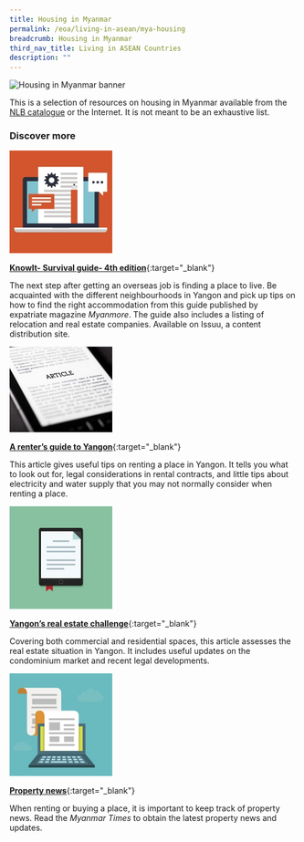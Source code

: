 ```yaml
---
title: Housing in Myanmar
permalink: /eoa/living-in-asean/mya-housing
breadcrumb: Housing in Myanmar
third_nav_title: Living in ASEAN Countries
description: ""
---
```




<img src="/images/asean-living/ASEAN-Myanmar-Housing.jpg" alt="Housing in Myanmar banner" style="width:800px;" />

This is a selection of resources on housing in Myanmar available from the [NLB catalogue](http://catalogue.nlb.gov.sg/) or the Internet.  It is not meant to be an exhaustive list.

### **Discover more**

<img src="/images/resources/Article 4.jpg" style="width:180px;" />

[**KnowIt- Survival guide- 4th edition**](https://issuu.com/myanmore/docs/know_it__4__jun-dec_2016__-_issuu__){:target="_blank"}

The next step after getting an overseas job is finding a place to live. Be acquainted with the different neighbourhoods in Yangon and pick up tips on how to find the right accommodation from this guide published by expatriate magazine *Myanmore*. The guide also includes a listing of relocation and real estate companies. Available on Issuu, a content distribution site.

<img src="/images/resources/Article 3.jpg" style="width:180px;" />

[**A renter’s guide to Yangon**](https://frontiermyanmar.net/en/a-renters-guide-to-yangon){:target="_blank"}

This article gives useful tips on renting a place in Yangon. It tells you what to look out for, legal considerations in rental contracts, and little tips about electricity and water supply that you may not normally consider when renting a place.

<img src="/images/resources/Article 2.jpg" style="width:180px;" />

[**Yangon’s real estate challenge**](https://www.bangkokpost.com/print/888416/){:target="_blank"}

Covering both commercial and residential spaces, this article assesses the real estate situation in Yangon. It includes useful updates on the condominium market and recent legal developments.

<img src="/images/resources/Article 1.jpg" style="width:180px;" />

[**Property news**](http://www.mmtimes.com/business/property-news.html){:target="_blank"}

When renting or buying a place, it is important to keep track of property news. Read the *Myanmar Times* to obtain the latest property news and updates.